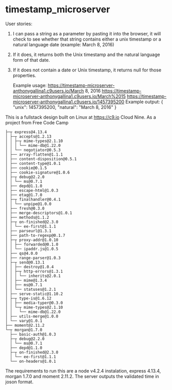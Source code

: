 # timestamp_microserver


User stories:
1) I can pass a string as a parameter by pasting it into the browser, it will check to see whether that string contains either a unix timestamp or a natural language date (example: March 8, 2016)
2) If it does, it returns both the Unix timestamp and the natural language form of that date.
3) If it does not contain a date or Unix timestamp, it returns null for those properties.

    Example usage:
    https://timestamp-microserver-anthonygallina1.c9users.io/March 8, 2016
    https://timestamp-microserver-anthonygallina1.c9users.io/March%2015
    https://timestamp-microserver-anthonygallina1.c9users.io/1457395200
    Example output:
    { "unix": 1457395200, "natural": "March 8, 2016" } 

This is a fullstack design built on Linux at https://c9.io Cloud Nine. As a project from Free Code Camp 
```
├─┬ express@4.13.4
│ ├─┬ accepts@1.2.13
│ │ ├─┬ mime-types@2.1.10
│ │ │ └── mime-db@1.22.0
│ │ └── negotiator@0.5.3
│ ├── array-flatten@1.1.1
│ ├── content-disposition@0.5.1
│ ├── content-type@1.0.1
│ ├── cookie@0.1.5
│ ├── cookie-signature@1.0.6
│ ├─┬ debug@2.2.0
│ │ └── ms@0.7.1
│ ├── depd@1.1.0
│ ├── escape-html@1.0.3
│ ├── etag@1.7.0
│ ├─┬ finalhandler@0.4.1
│ │ └── unpipe@1.0.0
│ ├── fresh@0.3.0
│ ├── merge-descriptors@1.0.1
│ ├── methods@1.1.2
│ ├─┬ on-finished@2.3.0
│ │ └── ee-first@1.1.1
│ ├── parseurl@1.3.1
│ ├── path-to-regexp@0.1.7
│ ├─┬ proxy-addr@1.0.10
│ │ ├── forwarded@0.1.0
│ │ └── ipaddr.js@1.0.5
│ ├── qs@4.0.0
│ ├── range-parser@1.0.3
│ ├─┬ send@0.13.1
│ │ ├── destroy@1.0.4
│ │ ├─┬ http-errors@1.3.1
│ │ │ └── inherits@2.0.1
│ │ ├── mime@1.3.4
│ │ ├── ms@0.7.1
│ │ └── statuses@1.2.1
│ ├── serve-static@1.10.2
│ ├─┬ type-is@1.6.12
│ │ ├── media-typer@0.3.0
│ │ └─┬ mime-types@2.1.10
│ │   └── mime-db@1.22.0
│ ├── utils-merge@1.0.0
│ └── vary@1.0.1
├── moment@2.11.2
└─┬ morgan@1.7.0
  ├── basic-auth@1.0.3
  ├─┬ debug@2.2.0
  │ └── ms@0.7.1
  ├── depd@1.1.0
  ├─┬ on-finished@2.3.0
  │ └── ee-first@1.1.1
  └── on-headers@1.0.1
  ```
  The requirements to run this are a node v4.2.4 instalation, express 4.13.4, morgan 1.7.0 and moment 2.11.2.
  The server outputs the validated time in joson format.
